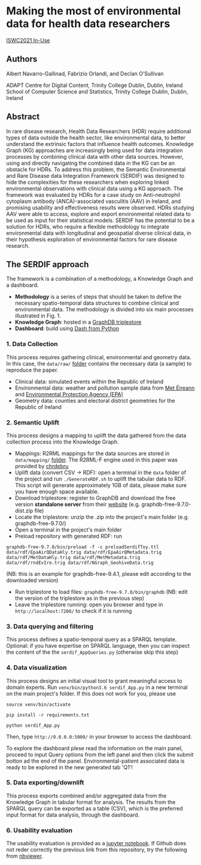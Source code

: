 # Making the most of environmental data for health data researchers 
[ISWC2021 In-Use](https://iswc2021.semanticweb.org/in-use-call)

## Authors
Albert Navarro-Gallinad, Fabrizio Orlandi, and Declan O’Sullivan

ADAPT Centre for Digital Content, Trinity College Dublin, Dublin, Ireland
School of Computer Science and Statistics, Trinity College Dublin, Dublin, Ireland

## Abstract
In rare disease research, Health Data Researchers (HDR) require additional types of data outside the health sector, like environmental data, to better understand the extrinsic factors that influence health outcomes. Knowledge Graph (KG) approaches are increasingly being used for data integration processes by combining clinical data with other data sources. However, using and directly navigating the combined data in the KG can be an obstacle for HDRs. To address this problem, the Semantic Environmental and Rare Disease data Integration Framework (SERDIF) was designed to hide the complexities for these researchers when exploring linked environmental observations with clinical data using a KG approach. The framework was evaluated by HDRs for a case study on Anti-neutrophil cytoplasm antibody (ANCA)-associated vasculitis (AAV) in Ireland, and promising usability and effectiveness results were observed. HDRs studying AAV were able to access, explore and export environmental related data to be used as input for their statistical models. SERDIF has the potential to be a solution for HDRs, who require a flexible methodology to integrate environmental data with longitudinal and geospatial diverse clinical data, in their hypothesis exploration of environmental factors for rare disease research.

## The SERDIF approach
The framework is a combination of a methodology, a Knowledge Graph and a dashboard.
* **Methodology** is a series of steps that should be taken to define the necessary spatio-temporal data structures to combine clinical and environmental data. The methodology is divided into six main processes illustrated in Fig. 1.
* **Knowledge Graph**: hosted in a [GraphDB triplestore](https://graphdb.ontotext.com/)
* **Dashboard**: build using [Dash from Python](https://plotly.com/dash/)

### 1. Data Collection
This process requires gathering clinical, environmental and geometry data. In this case, the `data/raw/` [folder](https://github.com/navarral/iswc2021-in-use-paper/tree/main/data/raw) contains the necessary data (a sample) to reproduce the paper.

* Clinical data: simulated events within the Republic of Ireland
* Environmental data: weather and pollution sample data from [Met Éireann](https://www.met.ie//climate/available-data/historical-data) and [Environmental Protection Agency (EPA)](http://www.epa.ie/)
* Geometry data: counties and electoral district geometries for the Republic of Ireland

### 2. Semantic Uplift
This process designs a mapping to uplift the data gathered from the data collection process into the Knowledge Graph.

* Mappings: R2RML mappings for the data sources are stored in `data/mapping/` [folder](https://github.com/navarral/iswc2021-in-use-paper/tree/main/data/mapping). The R2RML-F engine used in this paper was provided by [chrdebru](https://github.com/chrdebru/r2rml)
* Uplift data (convert CSV -> RDF): open a terminal in the `data` folder of the project and run `./GenerateRDF.sh` to uplift the tabular data to RDF. This script will generate approximately 1GB of data, please make sure you have enough space available.
* Download triplestore: register to GraphDB and download the free version **standalone server** from their [website](https://www.ontotext.com/products/graphdb/graphdb-free/) (e.g. graphdb-free-9.7.0-dist.zip file)
* Locate the triplestore: unzip the .zip into the project's main folder (e.g. graphdb-free-9.7.0/)
* Open a terminal in the project's main folder
* Preload repository with generated RDF: run

`graphdb-free-9.7.0/bin/preload -f -c preloadSerdifToy.ttl data/rdf/EpaAirQDataHly.trig data/rdf/EpaAirQMetadata.trig data/rdf/MetDataHly.trig data/rdf/MetMetadata.trig data/rdf/rndEvIre.trig data/rdf/NGraph_GeohiveData.trig`

(NB: this is an example for graphdb-free-9.4.1, please edit according to the downloaded version)
* Run triplestore to load files: `graphdb-free-9.7.0/bin/graphdb` (NB: edit the version of the triplestore as in the previous step)
* Leave the triplestore running: open you browser and type in `http://localhost:7200/` to check if it is running

### 3. Data querying and filtering
This process defines a spatio-temporal query as a SPARQL template.
Optional: if you have expertise on SPARQL language, then you can inspect the content of the the `serdif_AppQueries.py` (otherwise skip this step)

### 4. Data visualization
This process designs an initial visual tool to grant meaningful access to domain experts.
Run `venv/bin/python3.6 serdif_App.py` in a new terminal on the main project's folder. If this does not work for you, please use

`source venv/bin/activate` 

`pip install -r requirements.txt`

`python serdif_App.py`

Then, type `http://0.0.0.0:5000/` in your browser to access the dashboard.

To explore the dashboard plese read the information on the main panel, proceed to input Query options from the left panel and then click the submit botton ad the end of the panel. Environmental-patient associated data is ready to be explored in the new generated tab 'Q1'!

### 5. Data exporting/downlift
This process exports combined and/or aggregated data from the Knowledge Graph in tabular format for analysis. The results from the SPARQL query can be exported as a table (CSV), which is the preferred input format for data analysis, through the dashboard.

### 6. Usability evaluation
The usability evaluation is provided as a [jupyter notebook](https://github.com/navarral/iswc2021-in-use-paper/blob/main/figures/FiguresNotebook_ISWC2021.ipynb).
If Github does not reder correctly the previous link from this repository, try the following from [nbviewer](https://nbviewer.jupyter.org/github/navarral/iswc2021-in-use-paper/blob/main/figures/FiguresNotebook_ISWC2021.ipynb).

